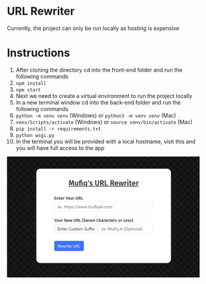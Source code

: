 # URL Rewriter
Currently, the project can only be run locally as hosting is expensive

# Instructions

1. After cloning the directory cd into the front-end folder and run the following commands
2. `npm install`
3. `npm start`
4. Next we need to create a virtual environment to run the project locally
5. In a new terminal window cd into the back-end folder and run the following commands
6. `python -m venv venv` (Windows) or `python3 -m venv venv` (Mac)
7. `venv/Scripts/activate` (Windows) or `source venv/bin/activate` (Mac)
8. `pip install -r requirements.txt`
9. `python wsgi.py`
10. In the terminal you will be provided with a local hostname, visit this and you will have full access to the app


<img src="Screenshots/Screenshot (162).png" />
